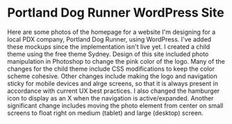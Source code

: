 <h1>Portland Dog Runner WordPress Site</h1>

<p>Here are some photos of the homepage for a website I'm designing for a local PDX company, Portland Dog Runner, using WordPress. I've added these mockups since the implementation isn't live yet. I created a child theme using the free theme Sydney. Design of this site included photo manipulation in Photoshop to change the pink color of the logo. Many of the changes for the child theme include CSS modifications to keep the color scheme cohesive. Other changes include making the logo and navigation sticky for mobile devices and alrge screens, so that it is always present in accordance with current UX best practices. I also changed the hamburger icon to display as an X when the navigation is active/expanded. Another significant change includes moving the photo element from center on small screens to float right on medium (tablet) and large (desktop) screen.</p>
